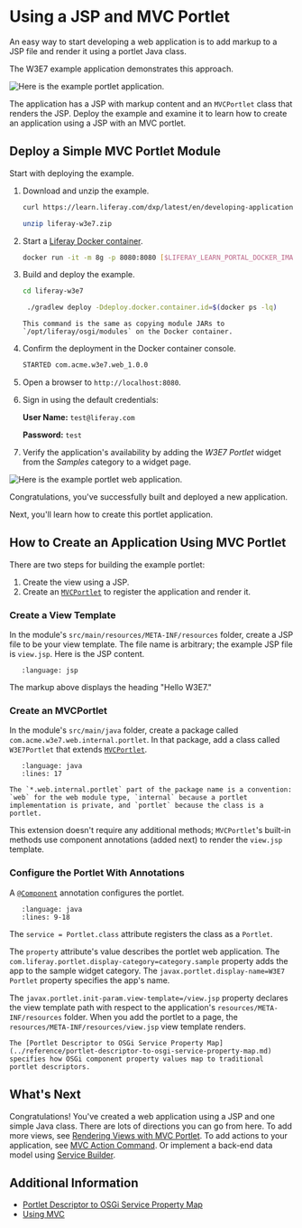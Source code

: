 # Using a JSP and MVC Portlet

An easy way to start developing a web application is to add markup to a JSP file and render it using a portlet Java class.

The W3E7 example application demonstrates this approach. 

![Here is the example portlet application.](./using-a-jsp-and-mvc-portlet/images/01.png)

The application has a JSP with markup content and an `MVCPortlet` class that renders the JSP. Deploy the example and examine it to learn how to create an application using a JSP with an MVC portlet. 

## Deploy a Simple MVC Portlet Module

Start with deploying the example.

1. Download and unzip the example.

   ```bash
   curl https://learn.liferay.com/dxp/latest/en/developing-applications/developing-a-java-web-application/using-mvc/liferay-w3e7.zip -O
   ```

   ```bash
   unzip liferay-w3e7.zip
   ```

1. Start a [Liferay Docker container](../../../installation-and-upgrades/installing-liferay/using-liferay-docker-images/docker-container-basics.md).

   ```bash
   docker run -it -m 8g -p 8080:8080 [$LIFERAY_LEARN_PORTAL_DOCKER_IMAGE$]
   ```

1. Build and deploy the example.

    ```bash
    cd liferay-w3e7
    ```

    ```bash
     ./gradlew deploy -Ddeploy.docker.container.id=$(docker ps -lq)
    ```

    ```{note}
    This command is the same as copying module JARs to `/opt/liferay/osgi/modules` on the Docker container.
    ```

1. Confirm the deployment in the Docker container console.

    ```bash
    STARTED com.acme.w3e7.web_1.0.0
    ```

1. Open a browser to `http://localhost:8080`.

1. Sign in using the default credentials:

    **User Name:** `test@liferay.com`

    **Password:** `test`

1. Verify the application's availability by adding the *W3E7 Portlet* widget from the *Samples* category to a widget page.

![Here is the example portlet web application.](./using-a-jsp-and-mvc-portlet/images/02.png)

Congratulations, you've successfully built and deployed a new application.

Next, you'll learn how to create this portlet application.

## How to Create an Application Using MVC Portlet

There are two steps for building the example portlet:

1. Create the view using a JSP.
2. Create an [`MVCPortlet`](https://github.com/liferay/liferay-portal/blob/[$LIFERAY_LEARN_PORTAL_GIT_TAG$]/portal-kernel/src/com/liferay/portal/kernel/portlet/bridges/mvc/MVCPortlet.java) to register the application and render it.

### Create a View Template

In the module's `src/main/resources/META-INF/resources` folder, create a JSP file to be your view template. The file name is arbitrary; the example JSP file is `view.jsp`. Here is the JSP content.

```{literalinclude} ./using-a-jsp-and-mvc-portlet/resources/liferay-w3e7.zip/w3e7-web/src/main/resources/META-INF/resources/view.jsp
   :language: jsp
```

The markup above displays the heading "Hello W3E7."

### Create an MVCPortlet

In the module's `src/main/java` folder, create a package called `com.acme.w3e7.web.internal.portlet`. In that package, add a class called `W3E7Portlet` that extends [`MVCPortlet`](https://github.com/liferay/liferay-portal/blob/[$LIFERAY_LEARN_PORTAL_GIT_TAG$]/portal-kernel/src/com/liferay/portal/kernel/portlet/bridges/mvc/MVCPortlet.java).

```{literalinclude} ./using-a-jsp-and-mvc-portlet/resources/liferay-w3e7.zip/w3e7-web/src/main/java/com/acme/w3e7/web/internal/portlet/W3E7Portlet.java
   :language: java
   :lines: 17
```

```{note}
The `*.web.internal.portlet` part of the package name is a convention: `web` for the web module type, `internal` because a portlet implementation is private, and `portlet` because the class is a portlet.
```

This extension doesn't require any additional methods; `MVCPortlet`'s built-in methods use component annotations (added next) to render the `view.jsp` template.

### Configure the Portlet With Annotations

A [`@Component`](https://docs.osgi.org/javadoc/osgi.cmpn/7.0.0/org/osgi/service/component/annotations/Component.html) annotation configures the portlet.

```{literalinclude} ./using-a-jsp-and-mvc-portlet/resources/liferay-w3e7.zip/w3e7-web/src/main/java/com/acme/w3e7/web/internal/portlet/W3E7Portlet.java
   :language: java
   :lines: 9-18
```

The `service = Portlet.class` attribute registers the class as a `Portlet`.

The `property` attribute's value describes the portlet web application. The `com.liferay.portlet.display-category=category.sample` property adds the app to the sample widget category. The `javax.portlet.display-name=W3E7 Portlet` property specifies the app's name.

The `javax.portlet.init-param.view-template=/view.jsp` property declares the view template path with respect to the application's `resources/META-INF/resources` folder. When you add the portlet to a page, the `resources/META-INF/resources/view.jsp` view template renders.

```{note}
The [Portlet Descriptor to OSGi Service Property Map](../reference/portlet-descriptor-to-osgi-service-property-map.md) specifies how OSGi component property values map to traditional portlet descriptors.
```

## What's Next

Congratulations! You've created a web application using a JSP and one simple Java class. There are lots of directions you can go from here. To add more views, see [Rendering Views with MVC Portlet](./rendering-views-with-mvc-portlet.md). To add actions to your application, see [MVC Action Command](./mvc-action-command.md). Or implement a back-end data model using [Service Builder](../../data-frameworks/service-builder.md).

## Additional Information

* [Portlet Descriptor to OSGi Service Property Map](../reference/portlet-descriptor-to-osgi-service-property-map.md)
* [Using MVC](../using-mvc.md)

